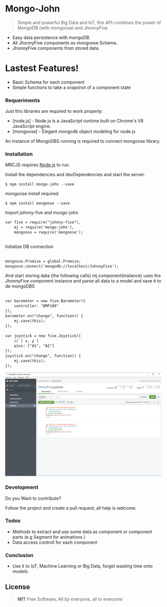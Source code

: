# Mongo-John

> Simple and powerful Big Data and IoT, this API combines the power of MongoDB (with mongoose) and JhonnyFive

  - Easy data persistence with mongoDB.
  - All JhonnyFive components as mongoose Schema.
  - JhonnyFive components from stored data.
  
# Lastest Features!
  
  - Basic Schema for each component
  - Simple functions to take a snapshot of a component state
  

### Requeriments

Just this libraries are required to work properly:

* [node.js] - Node.js is a JavaScript runtime built on Chrome's V8 JavaScript engine.
* [mongoose] - Elegant mongodb object modeling for node.js

An instance of MongoDBS running is required to connect mongoose library.

### Installation

MRCJS requires [Node.js](https://nodejs.org/) to run.

Install the dependencies and devDependencies and start the server.

```
$ npm install mongo-john --save
```

mongoose install required
```
$ npm install mongoose --save
```

Import johnny-five and mongo-john

```
var five = require("johnny-five"),
    mj = require('mongo-john'),
    mongoose = require('mongoose');
  
```

Initialize DB connection

```

mongoose.Promise = global.Promise;
mongoose.connect('mongodb://localhost/JohnnyFive');

```

And start storing data (the following calls) mj.component(instance) uses the JhonnyFive component instance and parse all data to a model and save it to de mongoDBS

```

var barometer = new five.Barometer({
    controller: "BMP180"
});
barometer.on("change", function() {
    mj.save(this);
});

var joystick = new five.Joystick({
    // [ x, y ]
    pins: ["A1", "A2"]
});
joystick.on("change", function() {
    mj.save(this);
});

```

![Alt text](https://github.com/Mcklem/Mongo-John/blob/master/readme/images/Joystick-sample.png)

### Development

Do you Want to contribute? 

Follow the project and create a pull request, all help is welcome.

### Todos

 - Methods to extract and use some data as component or component parts (e.g Segment for animations ) 
 - Data access controll for each component
 
### Conclusion

 - Use it to IoT, Machine Learning or Big Data, forget wasting time onto models.


License
----

>**MIT**
>Free Software, All by everyone, all to everyone



